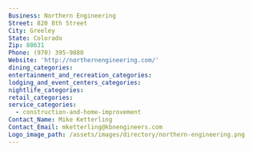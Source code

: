 ```yaml
---
Business: Northern Engineering
Street: 820 8th Street
City: Greeley
State: Colorado
Zip: 80631
Phone: (970) 395-9880
Website: 'http://northernengineering.com/'
dining_categories:
entertainment_and_recreation_categories:
lodging_and_event_centers_categories:
nightlife_categories:
retail_categories:
service_categories:
  - construction-and-home-improvement
Contact_Name: Mike Ketterling
Contact_Email: mketterling@kbnengineers.com
Logo_image_path: /assets/images/directory/northern-engineering.png
---
```



